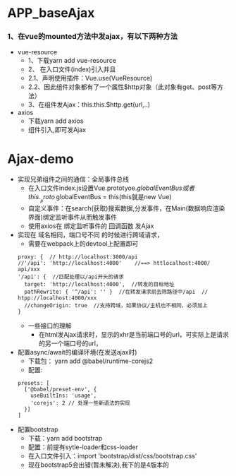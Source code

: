 # APP_baseAjax
### 1、在vue的mounted方法中发ajax，有以下两种方法
* vue-resource
  * 1、下载yarn add vue-resource
  * 2、 在入口文件(index)引入并且
  * 2.1、声明使用插件：Vue.use(VueResource)
  * 2.2、因此组件对象都有了一个属性$http对象（此对象有get、post等方法）
  * 3、在组件发Ajax：this.this.$http.get(url,..)
* axios
  * 下载yarn add axios
  * 组件引入,即可发Ajax
# Ajax-demo
* 实现兄弟组件之间的通信：全局事件总线
  * 在入口文件index.js设置Vue.prototyoe.$globalEventBus或者this.__proto__.$globalEventBus = this(this就是new Vue)
  * 自定义事件：在search(获取)搜索数据,分发事件，在Main(数据响应渲染界面)绑定监听事件从而触发事件
  * 使用axios在 绑定监听事件的 回调函数 发Ajax
* 实现在 域名相同，端口号不同 的时候进行跨域请求，
  * 需要在webpack上的devtool上配置即可
  ```
  proxy: {  // http://localhost:3000/api
  //'/api': 'http://localhost:4000'    //==> httlocalhost:4000/ api/xxx
  '/api': {  //匹配处理以/api开头的请求
    target: 'http://localhost:4000',  //转发的目标地址
    pathRewrite: { '^/api': '' }  //在转发请求前去除路径中/api  //  htpp://localhost:4000/xxx
    //changeOrigin: true  //支持跨域，如果协议/主机也不相同，必须加上
  }
  ```
  * 一些接口的理解
    * 在html发Ajax请求时，显示的xhr是当前端口号的url，可实际上是请求的另一个端口号的url，
* 配置async/await的编译环境(在发送ajax时)
  * 下载包：
        yarn add @babel/runtime-corejs2
  * 配置:
  ```
  presets: [
    ['@babel/preset-env', {
      useBuiltIns: 'usage',
      'corejs': 2 // 处理一些新语法的实现
    }]
  ]
  ```
* 配置bootstrap
  * 下载：yarn add bootstrap
  * 配置：前提有sytle-loader和css-loader
  * 在入口文件引入：import 'bootstrap/dist/css/bootstrap.css'
  * 现在bootstrap5会出错(暂未解决),我下的是4版本的
